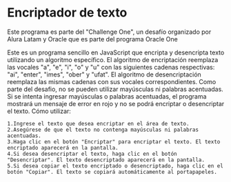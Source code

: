 # Encriptador de texto
Este programa es parte del "Challenge One", un desafío organizado por Alura Latam y Oracle que es parte del programa Oracle One

Este es un programa sencillo en JavaScript que encripta y desencripta texto utilizando un algoritmo específico. El algoritmo de encriptación reemplaza las vocales "a", "e", "i", "o" y "u" con las siguientes cadenas respectivas: "ai", "enter", "imes", "ober" y "ufat". El algoritmo de desencriptación reemplaza las mismas cadenas con sus vocales correspondientes.
Como parte del desafio, no se pueden utilizar mayúsculas ni palabras acentuadas. Si se intenta ingresar mayúsculas o palabras acentuadas, el programa mostrará un mensaje de error en rojo y no se podrá encriptar o desencriptar el texto.
Cómo utilizar:

    1.Ingrese el texto que desea encriptar en el área de texto.
    2.Asegúrese de que el texto no contenga mayúsculas ni palabras acentuadas.
    3.Haga clic en el botón "Encriptar" para encriptar el texto. El texto encriptado aparecerá en la pantalla.
    4.Si desea desencriptar el texto, haga clic en el botón "Desencriptar". El texto desencriptado aparecerá en la pantalla.
    5.Si desea copiar el texto encriptado o desencriptado, haga clic en el botón "Copiar". El texto se copiará automáticamente al portapapeles.

